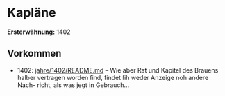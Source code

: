 # Kapläne

**Ersterwähnung:** 1402

## Vorkommen
- 1402: [jahre/1402/README.md](../jahre/1402/README.md) – Wie aber Rat und Kapitel des Brauens halber vertragen
worden ſind, findet ſih weder Anzeige noh andere Nach-
richt, als was jegt in Gebrauch...
